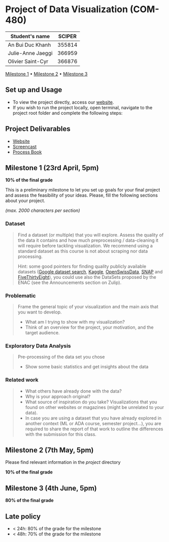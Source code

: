 # Project of Data Visualization (COM-480)

| Student's name | SCIPER |
| -------------- | ------ |
|An Bui Duc Khanh |355814|
|Julie-Anne Jaeggi |366959|
|Olivier Saint-Cyr |366876|

[Milestone 1](https://github.com/com-480-data-visualization/project-2023-viz-ex/tree/master/ms1) • [Milestone 2](#milestone-2) • [Milestone 3](#milestone-3)

## Set up and Usage
- To view the project directly, access our [website](https://com-480-data-visualization.github.io/project-2023-viz-ex/).
- If you wish to run the project locally, open terminal, navigate to the project root folder and complete the following steps:


## Project Delivarables
- [Website](https://com-480-data-visualization.github.io/project-2023-viz-ex/)
- [Screencast](https://drive.google.com/file/d/1iUBLydUu2eR-k3wHTvNJh2Zt70JyUjC9/view?usp=sharing)
- [Process Book](https://github.com/com-480-data-visualization/project-2023-viz-ex/blob/master/Viz-ex-Process-book.pdf)
## Milestone 1 (23rd April, 5pm)

**10% of the final grade**

This is a preliminary milestone to let you set up goals for your final project and assess the feasibility of your ideas.
Please, fill the following sections about your project.

*(max. 2000 characters per section)*

### Dataset

> Find a dataset (or multiple) that you will explore. Assess the quality of the data it contains and how much preprocessing / data-cleaning it will require before tackling visualization. We recommend using a standard dataset as this course is not about scraping nor data processing.
>
> Hint: some good pointers for finding quality publicly available datasets ([Google dataset search](https://datasetsearch.research.google.com/), [Kaggle](https://www.kaggle.com/datasets), [OpenSwissData](https://opendata.swiss/en/), [SNAP](https://snap.stanford.edu/data/) and [FiveThirtyEight](https://data.fivethirtyeight.com/)), you could use also the DataSets proposed by the ENAC (see the Announcements section on Zulip).

### Problematic

> Frame the general topic of your visualization and the main axis that you want to develop.
> - What am I trying to show with my visualization?
> - Think of an overview for the project, your motivation, and the target audience.

### Exploratory Data Analysis

> Pre-processing of the data set you chose
> - Show some basic statistics and get insights about the data

### Related work


> - What others have already done with the data?
> - Why is your approach original?
> - What source of inspiration do you take? Visualizations that you found on other websites or magazines (might be unrelated to your data).
> - In case you are using a dataset that you have already explored in another context (ML or ADA course, semester project...), you are required to share the report of that work to outline the differences with the submission for this class.

## Milestone 2 (7th May, 5pm)

Please find relevant information in the *project* directory

**10% of the final grade**

## Milestone 3 (4th June, 5pm)

**80% of the final grade**


## Late policy

- < 24h: 80% of the grade for the milestone
- < 48h: 70% of the grade for the milestone

